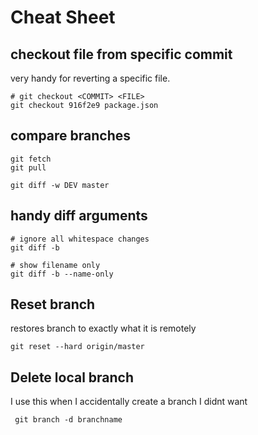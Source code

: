 # Cheat Sheet

## checkout file from specific commit

very handy for reverting a specific file.

```
# git checkout <COMMIT> <FILE>
git checkout 916f2e9 package.json
```

## compare branches

```
git fetch
git pull

git diff -w DEV master
```

## handy diff arguments

```
# ignore all whitespace changes
git diff -b

# show filename only
git diff -b --name-only
```

## Reset branch

restores branch to exactly what it is remotely

```
git reset --hard origin/master
```

## Delete local branch

I use this when I accidentally create a branch I didnt want

```
 git branch -d branchname
```

